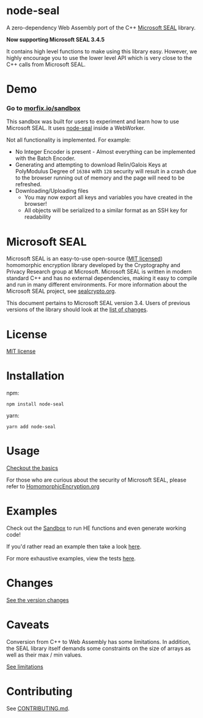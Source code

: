 # node-seal

A zero-dependency Web Assembly port of the C++ [Microsoft SEAL](https://github.com/microsoft/SEAL) library.

**Now supporting Microsoft SEAL 3.4.5**

It contains high level functions to make using this library easy. However, we highly encourage you to use the 
lower level API which is very close to the C++ calls from Microsoft SEAL.

# Demo
### Go to [morfix.io/sandbox](https://morfix.io/sandbox)

This sandbox was built for users to experiment and learn how to use Microsoft SEAL. It uses
 [node-seal](https://github.com/morfix-io/node-seal) inside a WebWorker.
 
Not all functionality is implemented. For example:
 - No Integer Encoder is present - Almost everything can be implemented with the Batch Encoder.
 - Generating and attempting to download Relin/Galois Keys at PolyModulus Degree of `16384` with `128` security will
  result in a crash due to the browser running out of memory and the page will need to be refreshed.
 - Downloading/Uploading files
    - You may now export all keys and variables you have created in the browser!
    - All objects will be serialized to a similar format as an SSH key for readability

# Microsoft SEAL

Microsoft SEAL is an easy-to-use open-source ([MIT licensed](LICENSE)) homomorphic
encryption library developed by the Cryptography and Privacy Research group at
Microsoft. Microsoft SEAL is written in modern standard C++ and has no external
dependencies, making it easy to compile and run in many different environments.
For more information about the Microsoft SEAL project, see
[sealcrypto.org](https://www.microsoft.com/en-us/research/project/microsoft-seal).

This document pertains to Microsoft SEAL version 3.4. Users of previous versions
of the library should look at the [list of changes](https://github.com/microsoft/SEAL/blob/master/Changes.md).

# License

[MIT license](LICENSE)

# Installation

npm:
```
npm install node-seal
```

yarn:
```
yarn add node-seal
```

# Usage

[Checkout the basics](docs/USAGE.md)

For those who are curious about the security of Microsoft SEAL, please
refer to [HomomorphicEncryption.org](http://homomorphicencryption.org/)

# Examples

Check out the [Sandbox](https://morfix.io/sandbox) to run HE functions and even generate working code!

If you'd rather read an example then take a look [here](docs/FULL-EXAMPLE.md).

For more exhaustive examples, view the tests [here](src/test).

# Changes

[See the version changes](CHANGES.md)

# Caveats

Conversion from C++ to Web Assembly has some limitations. In addition, the 
SEAL library itself demands some constraints on the size of arrays as well as
their max / min values.

[See limitations](docs/CAVEATS.md)


# Contributing

See [CONTRIBUTING.md](CONTRIBUTING.md).
